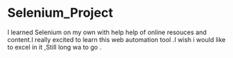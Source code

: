 # Selenium_Project

I learned Selenium on my own with help help of online resouces and content.I really excited to learn this web automation tool .I wish i would like to excel in it ,Still long wa to go .
